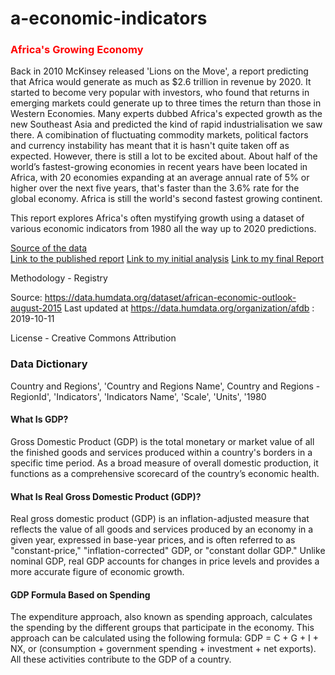 # a-economic-indicators

### <span style="color:red">Africa's Growing Economy</span>

Back in 2010 McKinsey released 'Lions on the Move', a report predicting that Africa would generate as 
much as $2.6 trillion in revenue by 2020. It started to become very popular with investors, who found that 
returns in emerging markets could generate up to three times the return than those in Western Economies. 
Many experts dubbed Africa's expected growth as the new Southeast Asia and predicted the kind of rapid industrialisation we saw there. A comibination of fluctuating commodity markets, political factors and currency instability has meant that it is hasn't quite taken off as expected. However, there is still a lot to be excited about. About half of the world’s fastest-growing economies in recent years have been located in Africa, 
with 20 economies expanding at an average annual rate of 5% or higher over the next five years, that's
faster than the 3.6% rate for the global economy. Africa is still the world's second fastest growing continent.

This report explores Africa's often mystifying growth using a dataset of various economic indicators from 1980 all the way up to 
2020 predictions. 

[Source of the data](https://data.world/afdb/421e2042-f32e-4bc2-9cec-4834c0d017aa) \
[Link to the published report](https://www.afdb.org/en/knowledge/publications/african-economic-outlook)
[Link to my initial analysis](https://git.generalassemb.ly/BethanyGarland/a-economic-indicators/blob/master/Africa%20Indicators%20.ipynb)
[Link to my final Report](https://git.generalassemb.ly/BethanyGarland/a-economic-indicators/blob/master/report.ipynb)

Methodology - Registry

Source: https://data.humdata.org/dataset/african-economic-outlook-august-2015
Last updated at https://data.humdata.org/organization/afdb : 2019-10-11

License -
Creative Commons Attribution


### Data Dictionary
Country and Regions', 
'Country and Regions Name',
Country and Regions - RegionId', 
'Indicators', 
'Indicators Name',
'Scale', 
'Units', 
'1980

#### What Is GDP?
Gross Domestic Product (GDP) is the total monetary or market value of all the finished goods and services produced within a country's borders in a specific time period. As a broad measure of overall domestic production, it functions as a comprehensive scorecard of the country’s economic health.

#### What Is Real Gross Domestic Product (GDP)?
Real gross domestic product (GDP) is an inflation-adjusted measure that reflects the value of all goods and services produced by an economy in a given year, expressed in base-year prices, and is often referred to as "constant-price," "inflation-corrected" GDP, or "constant dollar GDP." Unlike nominal GDP, real GDP accounts for changes in price levels and provides a more accurate figure of economic growth.

#### GDP Formula Based on Spending
The expenditure approach, also known as spending approach, calculates the spending by the different groups that participate in the economy. This approach can be calculated using the following formula: GDP = C + G + I + NX, or (consumption + government spending + investment + net exports). All these activities contribute to the GDP of a country.

